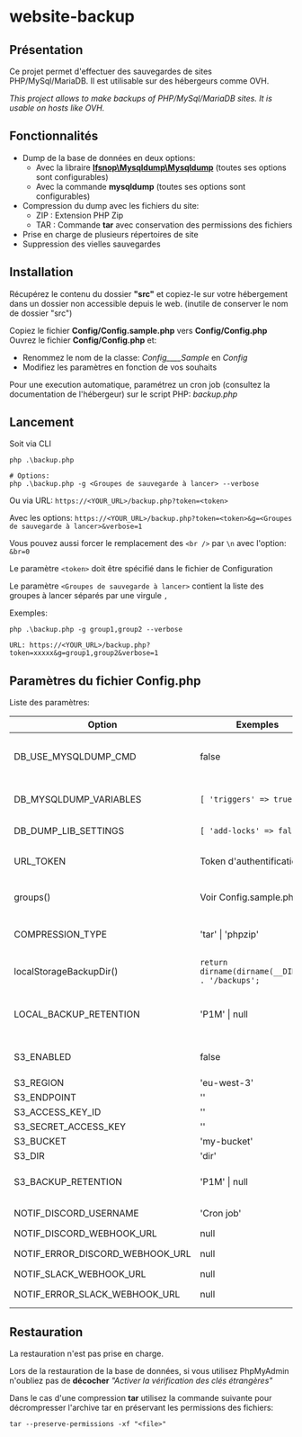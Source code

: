 # website-backup

## Présentation
Ce projet permet d'effectuer des sauvegardes de sites PHP/MySql/MariaDB. Il est utilisable sur des hébergeurs comme OVH.

*This project allows to make backups of PHP/MySql/MariaDB sites. It is usable on hosts like OVH.*

## Fonctionnalités

- Dump de la base de données en deux options:
	- Avec la libraire **[Ifsnop\Mysqldump\Mysqldump]** (toutes ses options 
	sont configurables)
	- Avec la commande **mysqldump** (toutes ses options sont configurables)
- Compression du dump avec les fichiers du site:
	- ZIP : Extension PHP Zip
	- TAR : Commande **tar** avec conservation des permissions des fichiers
- Prise en charge de plusieurs répertoires de site
- Suppression des vielles sauvegardes

## Installation

Récupérez le contenu du dossier **"src"** et copiez-le sur votre hébergement dans un dossier non accessible depuis le web. (inutile de conserver le nom de dossier "src")

Copiez le fichier **Config/Config.sample.php** vers **Config/Config.php**
Ouvrez le fichier **Config/Config.php** et:
- Renommez le nom de la classe: _Config____Sample_ en _Config_
- Modifiez les paramètres en fonction de vos souhaits

Pour une execution automatique, paramétrez un cron job (consultez la documentation de l'hébergeur) sur le script PHP: _backup.php_

## Lancement

Soit via CLI
```
php .\backup.php

# Options:
php .\backup.php -g <Groupes de sauvegarde à lancer> --verbose
```

Ou via URL: `https://<YOUR_URL>/backup.php?token=<token>`

Avec les options: `https://<YOUR_URL>/backup.php?token=<token>&g=<Groupes de sauvegarde à lancer>&verbose=1`

Vous pouvez aussi forcer le remplacement des `<br />` par `\n` avec l'option: `&br=0`

Le paramètre `<token>` doit être spécifié dans le fichier de Configuration

Le paramètre `<Groupes de sauvegarde à lancer>` contient la liste des groupes à lancer séparés par une virgule `,`

Exemples:
```
php .\backup.php -g group1,group2 --verbose

URL: https://<YOUR_URL>/backup.php?token=xxxxx&g=group1,group2&verbose=1
```

## Paramètres du fichier Config.php

Liste des paramètres:

| Option | Exemples | Description |
| ------ | ------ | ------ |
| DB_USE_MYSQLDUMP_CMD | false | Si **true** => utilise la command mysqldump. Si **false** => utilise la libraire [Ifsnop\Mysqldump\Mysqldump] |
| DB_MYSQLDUMP_VARIABLES | ```[ 'triggers' => true ]``` | Utiliser la commande:  _**mysqldump --help**_ pour voir toutes les variables en option |	
| DB_DUMP_LIB_SETTINGS | ```[ 'add-locks' => false ]``` | **Dump Settings** pour [Ifsnop\Mysqldump\Mysqldump] |
| URL_TOKEN | Token d'authentification | Utilisé lors des appel via URL. Ajouter dans l'URL `&token=<valeur de votre token>` |
| groups() | Voir Config.sample.php | Liste des éléments à sauvegarder. (DB, Fichiers et Email) |
| COMPRESSION_TYPE | 'tar' \| 'phpzip' | Format de compression. Utiliser **tar** pour conserver les permissions de fichiers |
| localStorageBackupDir() | ```return dirname(dirname(__DIR__)) . '/backups';``` | Répertoire contenant toutes les sauvegardes. **Ne pas mettre de / à la fin** |
| LOCAL_BACKUP_RETENTION | 'P1M' \| null | Temps de rétention des sauvegardes locales. Au format accepté par [\DateInterval] |
| S3_ENABLED | false | Envoi des sauvegardes sur un stockage S3 (type [AWS S3] ou [Minio] ) |
| S3_REGION | 'eu-west-3' | Region S3 |
| S3_ENDPOINT | '' | Endpoint S3 |
| S3_ACCESS_KEY_ID | '' | Access Key S3 |
| S3_SECRET_ACCESS_KEY | '' | Secret Key S3 |
| S3_BUCKET | 'my-bucket' | Nom du Bucket S3 |
| S3_DIR | 'dir' | Dossier dans le Bucket S3 |
| S3_BACKUP_RETENTION | 'P1M' \| null |  Temps de rétention des sauvegardes sur S3. Au format accepté par [\DateInterval]  |
| NOTIF_DISCORD_USERNAME | 'Cron job' | Notification Discord Username (pour affichage dans le salon) |
| NOTIF_DISCORD_WEBHOOK_URL | null | Webhook du salon Discord |
| NOTIF_ERROR_DISCORD_WEBHOOK_URL | null | Webhook du salon Discord pour les erreurs |
| NOTIF_SLACK_WEBHOOK_URL | null | Webhook du salon Slack |
| NOTIF_ERROR_SLACK_WEBHOOK_URL | null | Webhook du salon Slack pour les erreurs |

## Restauration

La restauration n'est pas prise en charge.

Lors de la restauration de la base de données, si vous utilisez PhpMyAdmin n'oubliez pas de **décocher**  _"Activer la vérification des clés étrangères"_

Dans le cas d'une compression **tar** utilisez la commande suivante pour décrompresser l'archive tar en préservant les permissions des fichiers:

```
tar --preserve-permissions -xf "<file>"
```



[Ifsnop\Mysqldump\Mysqldump]: https://github.com/ifsnop/mysqldump-php
[\DateInterval]: https://www.php.net/manual/fr/class.dateinterval.php
[AWS S3]: https://aws.amazon.com/fr/s3/
[Minio]: https://min.io/